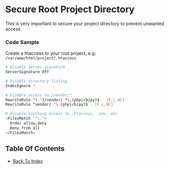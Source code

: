 # Secure Root Project Directory
This is very important to secure your project directory to prevent unwanted access
### Code Sample

Create a htaccess to your root project, e.g: `/var/www/html/project/.htaccess`
```bash
# Disable server signature
ServerSignature Off

# Disable directory listing
IndexIgnore *

# Disable access to /vendor/*
RewriteRule ^(.*)/vendor/.*\.(php|rb|py)$ - [F,L,NC]
RewriteRule ^vendor/.*\.(php|rb|py)$ - [F,L,NC]

# Disable anything access to .htaccess, .env, etc
<FilesMatch "^\.">
  Order allow,deny
  Deny from all
</FilesMatch>
```

## Table Of Contents
- [Back To Index](./index.md)